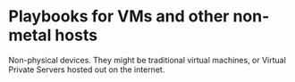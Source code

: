 # Playbooks for VMs and other non-metal hosts

Non-physical devices. They might be traditional virtual machines, or Virtual Private Servers hosted out on the internet.
